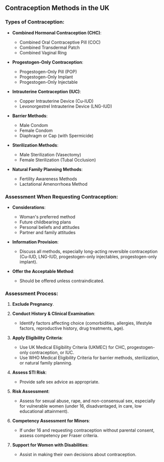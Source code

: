 ## Contraception Methods in the UK

### Types of Contraception:
- **Combined Hormonal Contraception (CHC)**:
  - Combined Oral Contraceptive Pill (COC)
  - Combined Transdermal Patch
  - Combined Vaginal Ring

- **Progestogen-Only Contraception**:
  - Progestogen-Only Pill (POP)
  - Progestogen-Only Implant
  - Progestogen-Only Injectable

- **Intrauterine Contraception (IUC)**:
  - Copper Intrauterine Device (Cu-IUD)
  - Levonorgestrel Intrauterine Device (LNG-IUD)

- **Barrier Methods**:
  - Male Condom
  - Female Condom
  - Diaphragm or Cap (with Spermicide)

- **Sterilization Methods**:
  - Male Sterilization (Vasectomy)
  - Female Sterilization (Tubal Occlusion)

- **Natural Family Planning Methods**:
  - Fertility Awareness Methods
  - Lactational Amenorrhoea Method

### Assessment When Requesting Contraception:
- **Considerations**:
  - Woman's preferred method
  - Future childbearing plans
  - Personal beliefs and attitudes
  - Partner and family attitudes

- **Information Provision**:
  - Discuss all methods, especially long-acting reversible contraception (Cu-IUD, LNG-IUD, progestogen-only injectables, progestogen-only implant).

- **Offer the Acceptable Method**:
  - Should be offered unless contraindicated.

### Assessment Process:
1. **Exclude Pregnancy**.
2. **Conduct History & Clinical Examination**:
   - Identify factors affecting choice (comorbidities, allergies, lifestyle factors, reproductive history, drug treatments, age).

3. **Apply Eligibility Criteria**:
   - Use UK Medical Eligibility Criteria (UKMEC) for CHC, progestogen-only contraception, or IUC.
   - Use WHO Medical Eligibility Criteria for barrier methods, sterilization, or natural family planning.

4. **Assess STI Risk**:
   - Provide safe sex advice as appropriate.

5. **Risk Assessment**:
   - Assess for sexual abuse, rape, and non-consensual sex, especially for vulnerable women (under 16, disadvantaged, in care, low educational attainment).

6. **Competency Assessment for Minors**:
   - If under 16 and requesting contraception without parental consent, assess competency per Fraser criteria.

7. **Support for Women with Disabilities**:
   - Assist in making their own decisions about contraception.